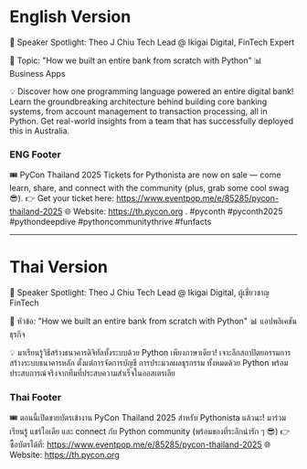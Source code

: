 # English Version

🎤 Speaker Spotlight: Theo J Chiu
Tech Lead @ Ikigai Digital, FinTech Expert

📌 Topic: "How we built an entire bank from scratch with Python"
📊 Business Apps

💡 Discover how one programming language powered an entire digital bank! Learn the groundbreaking architecture behind building core banking systems, from account management to transaction processing, all in Python. Get real-world insights from a team that has successfully deployed this in Australia.


### ENG Footer

🎟️ PyCon Thailand 2025 Tickets for Pythonista are now on sale — come learn, share, and connect with the community (plus, grab some cool swag 😎).
👉 Get your ticket here: https://www.eventpop.me/e/85285/pycon-thailand-2025
🌐 Website: https://th.pycon.org 
.
#pyconth #pyconth2025 #pythondeepdive #pythoncommunitythrive #funfacts

---

# Thai Version

🎤 Speaker Spotlight: Theo J Chiu
Tech Lead @ Ikigai Digital, ผู้เชี่ยวชาญ FinTech

📌 หัวข้อ: "How we built an entire bank from scratch with Python"
📊 แอปพลิเคชันธุรกิจ

💡 มาเรียนรู้วิธีสร้างธนาคารดิจิทัลทั้งระบบด้วย Python เพียงภาษาเดียว! เจาะลึกสถาปัตยกรรมการสร้างระบบธนาคารหลัก ตั้งแต่การจัดการบัญชี การประมวลผลธุรกรรม ทั้งหมดด้วย Python พร้อมประสบการณ์จริงจากทีมที่ประสบความสำเร็จในออสเตรเลีย


### Thai Footer
🎟️ ตอนนี้เปิดขายบัตรเข้างาน PyCon Thailand 2025 สำหรับ Pythonista แล้วนะ!
มาร่วมเรียนรู้ แชร์ไอเดีย และ connect กับ Python community (พร้อมของที่ระลึกน่ารัก ๆ 😎)
👉 ซื้อบัตรได้ที่: https://www.eventpop.me/e/85285/pycon-thailand-2025
🌐 Website: https://th.pycon.org